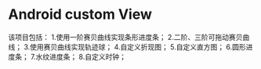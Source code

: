 # Android custom View
该项目包括：
1.使用一阶赛贝曲线实现条形进度条；
2.二阶、三阶可拖动赛贝曲线；
3.使用赛贝曲线实现轨迹球；
4.自定义折现图；
5.自定义直方图；
6.圆形进度条；
7.水纹进度条；
8.自定义时钟；
